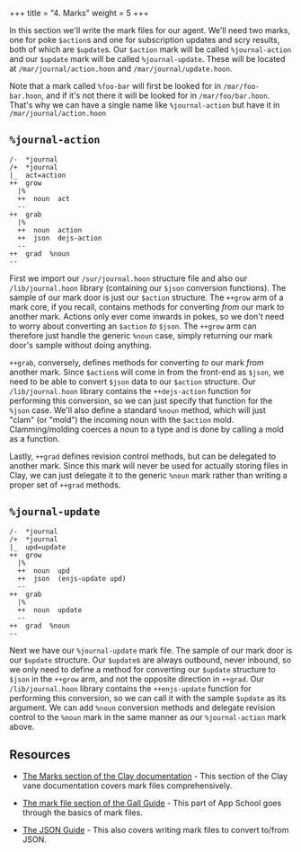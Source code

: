 +++
title = "4. Marks"
weight = 5
+++

In this section we'll write the mark files for our agent. We'll need two marks, one for poke `$action`s and one for subscription updates and scry results, both of which are `$update`s. Our `$action` mark will be called `%journal-action` and our `$update` mark will be called `%journal-update`. These will be located at `/mar/journal/action.hoon` and `/mar/journal/update.hoon`.

Note that a mark called `%foo-bar` will first be looked for in `/mar/foo-bar.hoon`, and if it's not there it will be looked for in `/mar/foo/bar.hoon`. That's why we can have a single name like `%journal-action` but have it in `/mar/journal/action.hoon`

## `%journal-action`

```hoon
/-  *journal
/+  *journal
|_  act=action
++  grow
  |%
  ++  noun  act
  --
++  grab
  |%
  ++  noun  action
  ++  json  dejs-action
  --
++  grad  %noun
--
```

First we import our `/sur/journal.hoon` structure file and also our `/lib/journal.hoon` library (containing our `$json` conversion functions). The sample of our mark door is just our `$action` structure. The `++grow` arm of a mark core, if you recall, contains methods for converting _from_ our mark _to_ another mark. Actions only ever come inwards in pokes, so we don't need to worry about converting an `$action` _to_ `$json`. The `++grow` arm can therefore just handle the generic `%noun` case, simply returning our mark door's sample without doing anything.

`++grab`, conversely, defines methods for converting _to_ our mark _from_ another mark. Since `$action`s will come in from the front-end as `$json`, we need to be able to convert `$json` data to our `$action` structure. Our `/lib/journal.hoon` library contains the `++dejs-action` function for performing this conversion, so we can just specify that function for the `%json` case. We'll also define a standard `%noun` method, which will just "clam" (or "mold") the incoming noun with the `$action` mold. Clamming/molding coerces a noun to a type and is done by calling a mold as a function.

Lastly, `++grad` defines revision control methods, but can be delegated to another mark. Since this mark will never be used for actually storing files in Clay, we can just delegate it to the generic `%noun` mark rather than writing a proper set of `++grad` methods.

## `%journal-update`

```hoon
/-  *journal
/+  *journal
|_  upd=update
++  grow
  |%
  ++  noun  upd
  ++  json  (enjs-update upd)
  --
++  grab
  |%
  ++  noun  update
  --
++  grad  %noun
--
```

Next we have our `%journal-update` mark file. The sample of our mark door is our `$update` structure. Our `$update`s are always outbound, never inbound, so we only need to define a method for converting our `$update` structure to `$json` in the `++grow` arm, and not the opposite direction in `++grad`. Our `/lib/journal.hoon` library contains the `++enjs-update` function for performing this conversion, so we can call it with the sample `$update` as its argument. We can add `%noun` conversion methods and delegate revision control to the `%noun` mark in the same manner as our `%journal-action` mark above.

## Resources

- [The Marks section of the Clay documentation](/system/kernel/clay/guides/marks) - This section of the Clay vane documentation covers mark files comprehensively.
- [The mark file section of the Gall Guide](/courses/app-school/7-sur-and-marks#mark-files) - This part of App School goes through the basics of mark files.

- [The JSON Guide](/language/hoon/guides/json-guide/) - This also covers writing mark files to convert to/from JSON.
